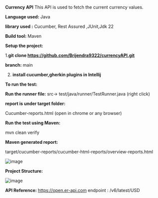 **Currency API**
This API is used to fetch the current currency values.

**Language used:** Java

**library used :** Cucumber, Rest Assured ,JUnit,Jdk 22

**Build tool:** Maven

**Setup the project:**

1.**git clone https://github.com/Brijendra9322/currencyAPI.git**

**branch:** main

2. **install cucumber,gherkin plugins in Intellij**
   
**To run the test:**

**Run the runner file:**
src-> test/java/runner/TestRunner.java (right click)

**report is under target folder:**

Cucumber-reports.html (open in chrome or any browser)

**Run the test using Maven:**

mvn clean verify

**Maven generated report:**

target/cucumber-reports/cucumber-html-reports/overview-reports.html

![image](https://github.com/Brijendra9322/currencyAPI/assets/13295851/69d21c5f-6d68-4b47-a5fc-e4c5c290368d)


**Project Structure:**

![image](https://github.com/Brijendra9322/currencyAPI/assets/13295851/851c3fdb-7e64-4a34-b111-819489246da4)


**API Reference:**
https://open.er-api.com
endpoint : /v6/latest/USD
